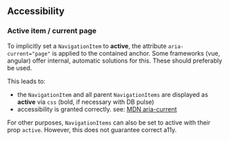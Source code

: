 ## Accessibility

### Active item / current page

To implicitly set a `NavigationItem` to **active**, the attribute `aria-current="page"` is applied to the contained
anchor.
Some frameworks (vue, angular) offer internal, automatic solutions for this. These should preferably be used.

This leads to:

-   the `NavigationItem` and all parent `NavigationItems` are displayed as **active** via `css` (bold, if necessary with
    DB pulse)
-   accessibility is granted correctly.
    see: [MDN aria-current](https://developer.mozilla.org/en-US/docs/Web/Accessibility/ARIA/Attributes/aria-current)

For other purposes, `NavigationItems` can also be set to active with their prop `active`. However, this does not
guarantee correct a11y.
